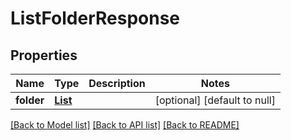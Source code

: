 # ListFolderResponse
## Properties

| Name | Type | Description | Notes |
|------------ | ------------- | ------------- | -------------|
| **folder** | [**List**](FolderMetadata.md) |  | [optional] [default to null] |

[[Back to Model list]](../README.md#documentation-for-models) [[Back to API list]](../README.md#documentation-for-api-endpoints) [[Back to README]](../README.md)

